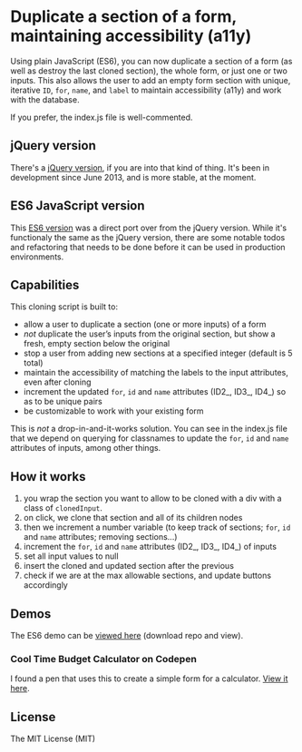 # Duplicate a section of a form, maintaining accessibility (a11y)

Using plain JavaScript (ES6), you can now duplicate a section of a form (as well as destroy the last cloned section), the whole form, or just one or two inputs. This also allows the user to add an empty form section with unique, iterative `ID`, `for`, `name`, and `label` to maintain accessibility (a11y) and work with the database.

If you prefer, the index.js file is well-commented.

## jQuery version

There's a [jQuery version](https://github.com/tristandenyer/clone-section-of-form-ES6-or-jQuery/tree/master/jQuery "jQuery version"), if you are into that kind of thing. It's been in development since June 2013, and is more stable, at the moment.

## ES6 JavaScript version

This [ES6 version](https://github.com/tristandenyer/clone-section-of-form-ES6-or-jQuery/tree/master/ES6-JavaScript "ES6 version") was a direct port over from the jQuery version. While it's functionaly the same as the jQuery version, there are some notable todos and refactoring that needs to be done before it can be used in production environments.

## Capabilities

This cloning script is built to:

- allow a user to duplicate a section (one or more inputs) of a form
- _not_ duplicate the user’s inputs from the original section, but show a fresh, empty section below the original
- stop a user from adding new sections at a specified integer (default is 5 total)
- maintain the accessibility of matching the labels to the input attributes, even after cloning
- increment the updated `for`, `id` and `name` attributes (ID2_, ID3_, ID4_) so as to be unique pairs
- be customizable to work with your existing form

This is _not_ a drop-in-and-it-works solution. You can see in the index.js file that we depend on querying for classnames to update the `for`, `id` and `name` attributes of inputs, among other things.

## How it works

1. you wrap the section you want to allow to be cloned with a div with a class of `clonedInput`.
2. on click, we clone that section and all of its children nodes
3. then we increment a number variable (to keep track of sections; `for`, `id` and `name` attributes; removing sections...)
4. increment the `for`, `id` and `name` attributes (ID2_, ID3_, ID4_) of inputs
5. set all input values to null
6. insert the cloned and updated section after the previous
7. check if we are at the max allowable sections, and update buttons accordingly

## Demos

The ES6 demo can be [viewed here](https://github.com/tristandenyer/clone-section-of-form-ES6-or-jQuery/blob/master/ES6-JavaScript/demo.html) (download repo and view).

### Cool Time Budget Calculator on Codepen

I found a pen that uses this to create a simple form for a calculator. [View it here](https://codepen.io/anon/pen/bdJvgG "View Cool Time Budget Calculator on Codepen").

## License

The MIT License (MIT)
